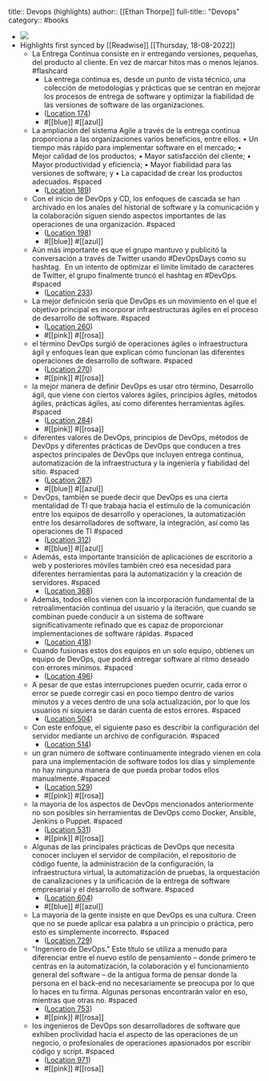 title:: Devops (highlights)
author:: [[Ethan Thorpe]]
full-title:: "Devops"
category:: #books

- ![](https://images-na.ssl-images-amazon.com/images/I/41aqSxka3IL._SL200_.jpg)
- Highlights first synced by [[Readwise]] [[Thursday, 18-08-2022]]
	- La Entrega Continua consiste en ir entregando versiones, pequeñas, del producto al cliente. En vez de marcar hitos mas o menos lejanos. #flashcard
		- La entrega continua es, desde un punto de vista técnico, una colección de metodologías y prácticas que se centran en mejorar los procesos de entrega de software y optimizar la fiabilidad de las versiones de software de las organizaciones.
		- ([Location 174](https://readwise.io/to_kindle?action=open&asin=B07YGWQL7D&location=174))
		- #[[blue]] #[[azul]]
	- La ampliación del sistema Agile a través de la entrega continua proporciona a las organizaciones varios beneficios, entre ellos: • Un tiempo más rápido para implementar software en el mercado; • Mejor calidad de los productos; • Mayor satisfacción del cliente; • Mayor productividad y eficiencia; • Mayor fiabilidad para las versiones de software; y • La capacidad de crear los productos adecuados. #spaced
		- ([Location 189](https://readwise.io/to_kindle?action=open&asin=B07YGWQL7D&location=189))
	- Con el inicio de DevOps y CD, los enfoques de cascada se han archivado en los anales del historial de software y la comunicación y la colaboración siguen siendo aspectos importantes de las operaciones de una organización. #spaced
		- ([Location 198](https://readwise.io/to_kindle?action=open&asin=B07YGWQL7D&location=198))
		- #[[blue]] #[[azul]]
	- Aún más importante es que el grupo mantuvo y publicitó la conversación a través de Twitter usando #DevOpsDays como su hashtag.  En un intento de optimizar el límite limitado de caracteres de Twitter, el grupo finalmente truncó el hashtag en #DevOps. #spaced
		- ([Location 233](https://readwise.io/to_kindle?action=open&asin=B07YGWQL7D&location=233))
	- La mejor definición sería que DevOps es un movimiento en el que el objetivo principal es incorporar infraestructuras ágiles en el proceso de desarrollo de software. #spaced
		- ([Location 260](https://readwise.io/to_kindle?action=open&asin=B07YGWQL7D&location=260))
		- #[[pink]] #[[rosa]]
	- el término DevOps surgió de operaciones ágiles o infraestructura ágil y enfoques lean que explican cómo funcionan las diferentes operaciones de desarrollo de software. #spaced
		- ([Location 270](https://readwise.io/to_kindle?action=open&asin=B07YGWQL7D&location=270))
		- #[[pink]] #[[rosa]]
	- la mejor manera de definir DevOps es usar otro término, Desarrollo ágil, que viene con ciertos valores ágiles, principios ágiles, métodos ágiles, prácticas ágiles, así como diferentes herramientas ágiles. #spaced
		- ([Location 284](https://readwise.io/to_kindle?action=open&asin=B07YGWQL7D&location=284))
		- #[[pink]] #[[rosa]]
	- diferentes valores de DevOps, principios de DevOps, métodos de DevOps y diferentes prácticas de DevOps que conducen a tres aspectos principales de DevOps que incluyen entrega continua, automatización de la infraestructura y la ingeniería y fiabilidad del sitio. #spaced
		- ([Location 287](https://readwise.io/to_kindle?action=open&asin=B07YGWQL7D&location=287))
		- #[[blue]] #[[azul]]
	- DevOps, también se puede decir que DevOps es una cierta mentalidad de TI que trabaja hacia el estímulo de la comunicación entre los equipos de desarrollo y operaciones, la automatización entre los desarrolladores de software, la integración, así como las operaciones de TI #spaced
		- ([Location 312](https://readwise.io/to_kindle?action=open&asin=B07YGWQL7D&location=312))
		- #[[blue]] #[[azul]]
	- Además, esta importante transición de aplicaciones de escritorio a web y posteriores móviles también creó esa necesidad para diferentes herramientas para la automatización y la creación de servidores. #spaced
		- ([Location 368](https://readwise.io/to_kindle?action=open&asin=B07YGWQL7D&location=368))
	- Además, todos ellos vienen con la incorporación fundamental de la retroalimentación continua del usuario y la iteración, que cuando se combinan puede conducir a un sistema de software significativamente refinado que es capaz de proporcionar implementaciones de software rápidas. #spaced
		- ([Location 418](https://readwise.io/to_kindle?action=open&asin=B07YGWQL7D&location=418))
	- Cuando fusionas estos dos equipos en un solo equipo, obtienes un equipo de DevOps, que podrá entregar software al ritmo deseado con errores mínimos. #spaced
		- ([Location 496](https://readwise.io/to_kindle?action=open&asin=B07YGWQL7D&location=496))
	- A pesar de que estas interrupciones pueden ocurrir, cada error o error se puede corregir casi en poco tiempo dentro de varios minutos y a veces dentro de una sola actualización, por lo que los usuarios ni siquiera se darán cuenta de estos errores. #spaced
		- ([Location 504](https://readwise.io/to_kindle?action=open&asin=B07YGWQL7D&location=504))
	- Con este enfoque, el siguiente paso es describir la configuración del servidor mediante un archivo de configuración. #spaced
		- ([Location 514](https://readwise.io/to_kindle?action=open&asin=B07YGWQL7D&location=514))
	- un gran número de software continuamente integrado vienen en cola para una implementación de software todos los días y simplemente no hay ninguna manera de que pueda probar todos ellos manualmente. #spaced
		- ([Location 529](https://readwise.io/to_kindle?action=open&asin=B07YGWQL7D&location=529))
		- #[[pink]] #[[rosa]]
	- la mayoría de los aspectos de DevOps mencionados anteriormente no son posibles sin herramientas de DevOps como Docker, Ansible, Jenkins o Puppet. #spaced
		- ([Location 531](https://readwise.io/to_kindle?action=open&asin=B07YGWQL7D&location=531))
		- #[[pink]] #[[rosa]]
	- Algunas de las principales prácticas de DevOps que necesita conocer incluyen el servidor de compilación, el repositorio de código fuente, la administración de la configuración, la infraestructura virtual, la automatización de pruebas, la orquestación de canalizaciones y la unificación de la entrega de software empresarial y el desarrollo de software. #spaced
		- ([Location 604](https://readwise.io/to_kindle?action=open&asin=B07YGWQL7D&location=604))
		- #[[blue]] #[[azul]]
	- La mayoría de la gente insiste en que DevOps es una cultura. Creen que no se puede aplicar esa palabra a un principio o práctica, pero esto es simplemente incorrecto. #spaced
		- ([Location 729](https://readwise.io/to_kindle?action=open&asin=B07YGWQL7D&location=729))
	- "Ingeniero de DevOps." Este título se utiliza a menudo para diferenciar entre el nuevo estilo de pensamiento – donde primero te centras en la automatización, la colaboración y el funcionamiento general del software – de la antigua forma de pensar donde la persona en el back-end no necesariamente se preocupa por lo que lo haces en tu firma. Algunas personas encontrarán valor en eso, mientras que otras no. #spaced
		- ([Location 753](https://readwise.io/to_kindle?action=open&asin=B07YGWQL7D&location=753))
		- #[[pink]] #[[rosa]]
	- los ingenieros de DevOps son desarrolladores de software que exhiben proclividad hacia el aspecto de las operaciones de un negocio, o profesionales de operaciones apasionados por escribir código y script. #spaced
		- ([Location 971](https://readwise.io/to_kindle?action=open&asin=B07YGWQL7D&location=971))
		- #[[pink]] #[[rosa]]